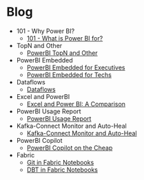 # Blog

* 101 - Why Power BI?
    * [101 - What is Power BI for?](101/WhatIsPBIfor.md)
* TopN and Other
    * [PowerBI TopN and Other](TopNAndOther/TopNAndOther.md)
* PowerBI Embedded
    * [PowerBI Embedded for Executives](Embedded/Embedded-exec.md)
    * [PowerBI Embedded for Techs](Embedded/Embedded-tech-part1.md)
* Dataflows
    * [Dataflows](Dataflows/Dataflows.md)
* Excel and PowerBI
    * [Excel and Power BI: A Comparison](ExPbi/ExPbi.md)
* PowerBI Usage Report
    * [PowerBI Usage Report](PowerBIUsage/PowerBIUsageReport.md)
* Kafka-Connect Monitor and Auto-Heal
    * [Kafka-Connect Monitor and Auto-Heal](kafka-connect/monitorAndAutoheal.md)
* PowerBI Copilot
    * [PowerBI Copilot on the Cheap](PowerBICopilot/PowerBI%20Copilot%20on%20the%20Cheap.md)
* Fabric
    * [Git in Fabric Notebooks](Fabric/UsingGitInFabric.md)
    * [DBT in Fabric Notebooks](Fabric/DBTinFabricNotebook.md)



